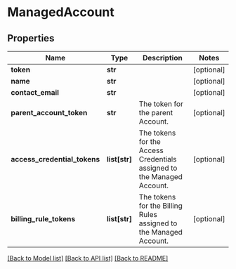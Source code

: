 # ManagedAccount

## Properties
Name | Type | Description | Notes
------------ | ------------- | ------------- | -------------
**token** | **str** |  | [optional] 
**name** | **str** |  | [optional] 
**contact_email** | **str** |  | [optional] 
**parent_account_token** | **str** | The token for the parent Account. | [optional] 
**access_credential_tokens** | **list[str]** | The tokens for the Access Credentials assigned to the Managed Account. | [optional] 
**billing_rule_tokens** | **list[str]** | The tokens for the Billing Rules assigned to the Managed Account. | [optional] 

[[Back to Model list]](../README.md#documentation-for-models) [[Back to API list]](../README.md#documentation-for-api-endpoints) [[Back to README]](../README.md)


